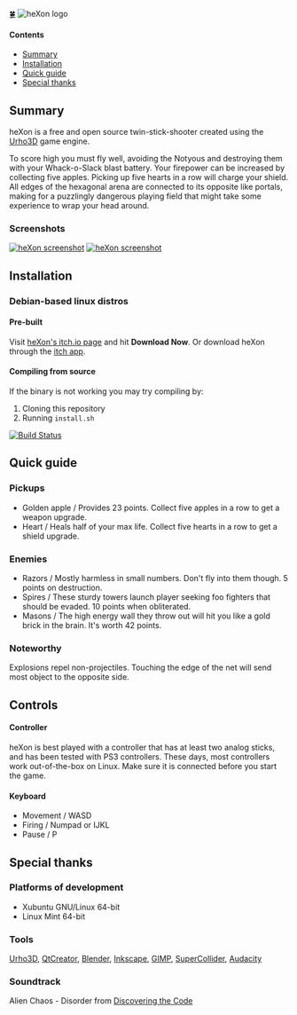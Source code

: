[:four_leaf_clover:](http://www.luckeyproductions.nl/) ![heXon logo](https://raw.githubusercontent.com/LucKeyProductions/heXon/master/Docs/Guide/images/heXonBanner.png)

#### Contents

- [Summary](#summary)
- [Installation](#installation)
- [Quick guide](#quick-guide)
- [Special thanks](#special-thanks)

## Summary

heXon is a free and open source twin-stick-shooter created using the [Urho3D](http://urho3d.github.io) game engine.

To score high you must fly well, avoiding the Notyous and destroying them with your Whack-o-Slack blast battery. Your firepower can be increased by collecting five apples. Picking up five hearts in a row will charge your shield.  
All edges of the hexagonal arena are connected to its opposite like portals, making for a puzzlingly dangerous playing field that might take some experience to wrap your head around.

### Screenshots
[![heXon screenshot](https://raw.githubusercontent.com/LucKeyProductions/heXon/master/Screenshots/Screenshot_Thu_Dec_22_05_25_44_2016.png)](https://raw.githubusercontent.com/LucKeyProductions/heXon/master/Screenshots/Screenshot_Thu_Dec_22_05_25_44_2016.png)
[![heXon screenshot](https://raw.githubusercontent.com/LucKeyProductions/heXon/master/Screenshots/Screenshot_Sun_Jun__5_03_02_18_2016.png)](https://raw.githubusercontent.com/LucKeyProductions/heXon/master/Screenshots/Screenshot_Sun_Jun__5_03_02_18_2016.png)

## Installation
### Debian-based linux distros
#### Pre-built

Visit [heXon's itch.io page](http://luckeyproductions.itch.io/hexon) and hit **Download Now**. Or download heXon through the [itch app](https://itch.io/app).

#### Compiling from source

If the binary is not working you may try compiling by:

1. Cloning this repository
2. Running `install.sh`

[![Build Status](https://travis-ci.org/LucKeyProductions/heXon.svg?branch=master)](https://travis-ci.org/LucKeyProductions/heXon)

## Quick guide

### Pickups
* Golden apple / Provides 23 points. Collect five apples in a row to get a weapon upgrade.
* Heart / Heals half of your max life. Collect five hearts in a row to get a shield upgrade.

### Enemies
* Razors / Mostly harmless in small numbers. Don't fly into them though. 5 points on destruction.
* Spires / These sturdy towers launch player seeking foo fighters that should be evaded. 10 points when obliterated.
* Masons / The high energy wall they throw out will hit you like a gold brick in the brain. It's worth 42 points.

### Noteworthy
Explosions repel non-projectiles.
Touching the edge of the net will send most object to the opposite side.

## Controls
#### Controller
heXon is best played with a controller that has at least two analog sticks, and has been tested with PS3 controllers. These days, most controllers work out-of-the-box on Linux. Make sure it is connected before you start the game.
#### Keyboard
* Movement / WASD
* Firing / Numpad or IJKL
* Pause / P

## Special thanks

### Platforms of development
* Xubuntu GNU/Linux 64-bit
* Linux Mint 64-bit

### Tools
[Urho3D](http://urho3d.github.io), [QtCreator](http://wiki.qt.io/Category:Tools::QtCreator), [Blender](http://www.blender.org/), [Inkscape](http://inkscape.org/), [GIMP](http://gimp.org), [SuperCollider](http://supercollider.github.io/), [Audacity](http://web.audacityteam.org/)

### Soundtrack
Alien Chaos - Disorder
from [Discovering the Code](http://www.ektoplazm.com/free-music/alien-chaos-discovering-the-code)

